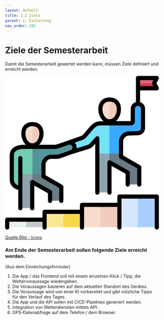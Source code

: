 ```yaml
---
layout: default
title: 2.2 Ziele
parent: 2. Einleitung
nav_order: 202
---
```


# Ziele der Semesterarbeit

Damit die Semesterarbeit gewertet werden kann, müssen Ziele definiert und erreicht werden.

![Goal](../ressources/icons/leadership.png)

[Quelle Bild - Icons](../anhang/quellen.html#54-icons)

### Am Ende der Semesterarbeit sollen folgende Ziele erreicht werden.

(Aus dem Einreichungsformular)

1. Die App / das Frontend soll mit einem einzelnen Klick / Tipp, die Wettervoraussage wiedergeben.
2. Die Voraussagen basieren auf dem aktuellen Standort des Gerätes.
3. Die Voraussage wird von einer KI vorbereitet und gibt nützliche Tipps für den Verlauf des Tages.
4. Die App und die API sollen mit CICD-Pipelines generiert werden.
5. Integration von Wetterdiensten mittels API.
6. GPS-Datenabfrage auf dem Telefon / dem Browser.
